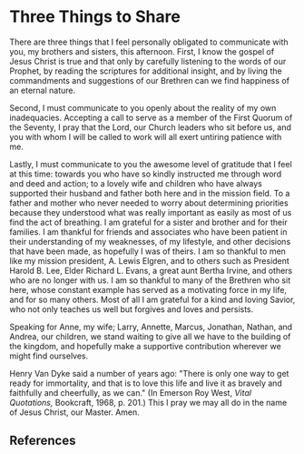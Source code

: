 # Three Things to Share

There are three things that I feel personally obligated to communicate with
you, my brothers and sisters, this afternoon. First, I know the gospel of
Jesus Christ is true and that only by carefully listening to the words of our
Prophet, by reading the scriptures for additional insight, and by living the
commandments and suggestions of our Brethren can we find happiness of an
eternal nature.

Second, I must communicate to you openly about the reality of my own
inadequacies. Accepting a call to serve as a member of the First Quorum of the
Seventy, I pray that the Lord, our Church leaders who sit before us, and you
with whom I will be called to work will all exert untiring patience with me.

Lastly, I must communicate to you the awesome level of gratitude that I feel
at this time: towards you who have so kindly instructed me through word and
deed and action; to a lovely wife and children who have always supported their
husband and father both here and in the mission field. To a father and mother
who never needed to worry about determining priorities because they understood
what was really important as easily as most of us find the act of breathing. I
am grateful for a sister and brother and for their families. I am thankful for
friends and associates who have been patient in their understanding of my
weaknesses, of my lifestyle, and other decisions that have been made, as
hopefully I was of theirs. I am so thankful to men like my mission president,
A. Lewis Elgren, and to others such as President Harold B. Lee, Elder Richard
L. Evans, a great aunt Bertha Irvine, and others who are no longer with us. I
am so thankful to many of the Brethren who sit here, whose constant example
has served as a motivating force in my life, and for so many others. Most of
all I am grateful for a kind and loving Savior, who not only teaches us well
but forgives and loves and persists.

Speaking for Anne, my wife; Larry, Annette, Marcus, Jonathan, Nathan, and
Andrea, our children, we stand waiting to give all we have to the building of
the kingdom, and hopefully make a supportive contribution wherever we might
find ourselves.

Henry Van Dyke said a number of years ago: "There is only one way to get ready
for immortality, and that is to love this life and live it as bravely and
faithfully and cheerfully, as we can." (In Emerson Roy West, _Vital
Quotations,_ Bookcraft, 1968, p. 201.) This I pray we may all do in the name
of Jesus Christ, our Master. Amen.

## References

